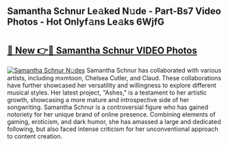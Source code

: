 ## Samantha Schnur Le𝚊ked N𝚞de - Part-Bs7 Video Photos - Hot Onlyf𝚊ns Le𝚊ks 6WjfG

# <h2><a href="http://ac10044.deff.icu/?id=Samantha+Schnur">🔗 New 👉🔴 Samantha Schnur VIDEO Photos</a></h2>

[![Samantha Schnur N𝚞des](https://i.imgur.com/rIISA9y.gif)](http://ac10044.deff.icu/?id=Samantha+Schnur)
Samantha Schnur has collaborated with various artists, including mxmtoon, Chelsea Cutler, and Claud. These collaborations have further showcased her versatility and willingness to explore different musical styles. Her latest project, "Ashes," is a testament to her artistic growth, showcasing a more mature and introspective side of her songwriting. Samantha Schnur is a controversial figure who has gained notoriety for her unique brand of online presence. Combining elements of gaming, eroticism, and dark humor, she has amassed a large and dedicated following, but also faced intense criticism for her unconventional approach to content creation.
